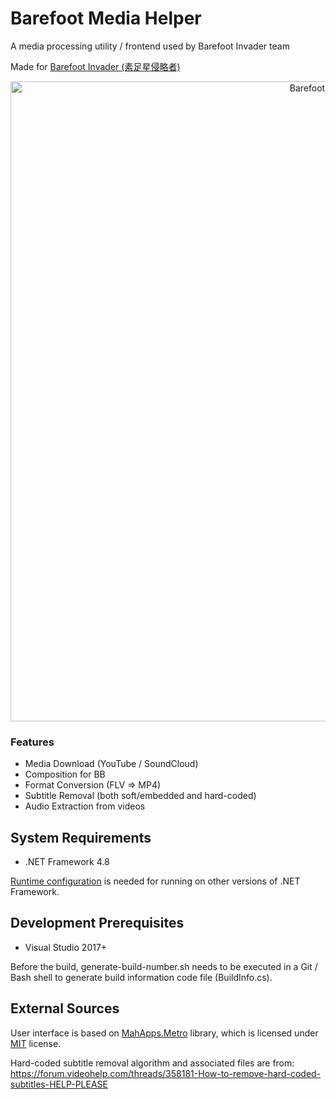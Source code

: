 # Barefoot Media Helper
A media processing utility / frontend used by Barefoot Invader team

Made for [Barefoot Invader (素足星侵略者)](https://space.bilibili.com/259213)

<p align="center">
  <img src="https://github.com/xlfdll/xlfdll.github.io/raw/master/images/projects/BarefootVideoHelper.png"
       alt="Barefoot Video Helper" width="1024">
</p>

### Features
* Media Download (YouTube / SoundCloud)
* Composition for BB
* Format Conversion (FLV => MP4)
* Subtitle Removal (both soft/embedded and hard-coded)
* Audio Extraction from videos

## System Requirements
* .NET Framework 4.8

[Runtime configuration](https://docs.microsoft.com/en-us/dotnet/framework/migration-guide/how-to-configure-an-app-to-support-net-framework-4-or-4-5) is needed for running on other versions of .NET Framework.

## Development Prerequisites
* Visual Studio 2017+

Before the build, generate-build-number.sh needs to be executed in a Git / Bash shell to generate build information code file (BuildInfo.cs).

## External Sources
User interface is based on [MahApps.Metro](https://github.com/MahApps/MahApps.Metro) library, which is licensed under [MIT](https://github.com/MahApps/MahApps.Metro/blob/develop/LICENSE) license.

Hard-coded subtitle removal algorithm and associated files are from:
https://forum.videohelp.com/threads/358181-How-to-remove-hard-coded-subtitles-HELP-PLEASE
